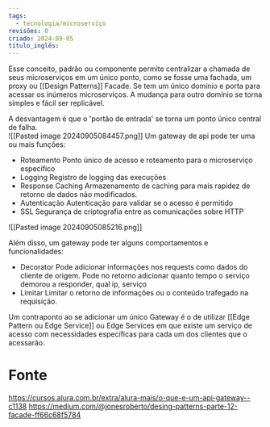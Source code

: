 ```yaml
---
tags:
  - tecnologia/microserviço
revisões: 0
criado: 2024-09-05
título_inglês:
---
```

Esse conceito, padrão ou componente permite centralizar a chamada de seus microserviços em um único ponto, como se fosse uma fachada, um proxy ou [[Design Patterns]] Facade. Se tem um único domínio e porta para acessar os inúmeros microserviços. A mudança para outro domínio se torna simples e fácil ser replicável.

A desvantagem é que o 'portão de entrada' se torna um ponto único central de falha.  
![[Pasted image 20240905084457.png]]
Um gateway de api pode ter uma ou mais funções:
- Roteamento
	Ponto único de acesso e roteamento para o microserviço específico
- Logging
	Registro de logging das execuções
- Response Caching
	Armazenamento de caching para mais rapidez de retorno de dados não modificados.
- Autenticação
	Autenticação para validar se o acesso é permitido
- SSL
	Segurança de criptografia entre as comunicações sobre HTTP

![[Pasted image 20240905085216.png]]

Além disso, um gateway pode ter alguns comportamentos e funcionalidades: 
- Decorator
	Pode adicionar informações nos requests como dados do cliente de origem.
	Pode no retorno adicionar quanto tempo o serviço demorou a responder, qual ip, serviço
- Limitar 
	Limitar o retorno de informações ou o conteúdo trafegado na requisição.

Um contraponto ao se adicionar um único Gateway é o de utilizar [[Edge Pattern ou Edge Service]] ou Edge Services em que existe um serviço de acesso com necessidades específicas para cada um dos clientes que o acessarão.
# Fonte
https://cursos.alura.com.br/extra/alura-mais/o-que-e-um-api-gateway--c1138
https://medium.com/@jonesroberto/desing-patterns-parte-12-facade-ff66c68f5784
